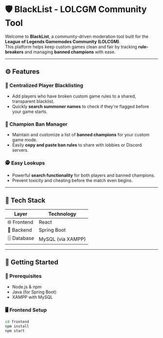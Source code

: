 # 🛡️ BlackList - LOLCGM Community Tool

Welcome to **BlackList**, a community-driven moderation tool built for the **League of Legends Gamemodes Community (LOLCGM)**.  
This platform helps keep custom games clean and fair by tracking **rule-breakers** and managing **banned champions** with ease.

---

## ⚙️ Features

### 🚫 Centralized Player Blacklisting
- Add players who have broken custom game rules to a shared, transparent blacklist.
- Quickly **search summoner names** to check if they're flagged before your game starts.

### 🧠 Champion Ban Manager
- Maintain and customize a list of **banned champions** for your custom game mode.
- Easily **copy and paste ban rules** to share with lobbies or Discord servers.

### 🕵️ Easy Lookups
- Powerful **search functionality** for both players and banned champions.
- Prevent toxicity and cheating before the match even begins.

---

## 🧪 Tech Stack

| Layer         | Technology     |
| ------------- | -------------- |
| 🌐 Frontend   | React          |
| 🧠 Backend    | Spring Boot    |
| 🗄️ Database   | MySQL (via XAMPP) |

---

## 🚀 Getting Started

### 🔧 Prerequisites
- Node.js & npm
- Java (for Spring Boot)
- XAMPP with MySQL

### 🖥️ Frontend Setup
```bash
cd frontend
npm install
npm start
